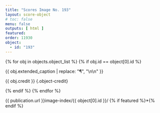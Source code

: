 ```yaml
---
title: "Scores Image No. 193"
layout: score-object
# toc: false
menu: false
outputs: [ html ]
featured: 
order: 11930
object:
  - id: "193"
---
```


{% for obj in objects.object_list %}
{% if obj.id == object[0].id %}

{{ obj.extended_caption | replace: "¶", "\n\n" }}

{{ obj.credit }} {.object-credit}

{% endif %}
{% endfor %}

<div class="object-credit object-url is-print-only">

{{ publication.url }}image-index/{{ object[0].id }}/ {% if featured %}*{% endif %}

</div>

